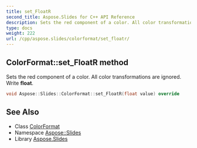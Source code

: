 ```yaml
---
title: set_FloatR
second_title: Aspose.Slides for C++ API Reference
description: Sets the red component of a color. All color transformations are ignored. Write float.
type: docs
weight: 222
url: /cpp/aspose.slides/colorformat/set_floatr/
---
```

## ColorFormat::set_FloatR method


Sets the red component of a color. All color transformations are ignored. Write **float**.

```cpp
void Aspose::Slides::ColorFormat::set_FloatR(float value) override
```

## See Also

* Class [ColorFormat](../)
* Namespace [Aspose::Slides](../../)
* Library [Aspose.Slides](../../../)

